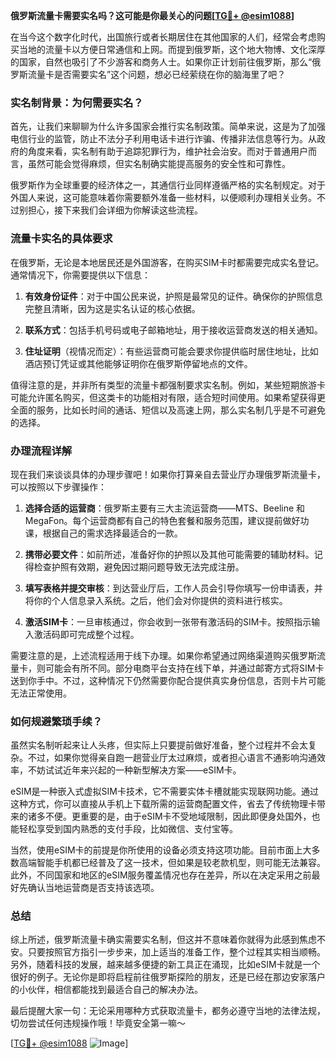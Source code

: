**俄罗斯流量卡需要实名吗？这可能是你最关心的问题[[TG💪+ @esim1088](https://t.me/s/esim1088)]**

在当今这个数字化时代，出国旅行或者长期居住在其他国家的人们，经常会考虑购买当地的流量卡以方便日常通信和上网。而提到俄罗斯，这个地大物博、文化深厚的国家，自然也吸引了不少游客和商务人士。如果你正计划前往俄罗斯，那么“俄罗斯流量卡是否需要实名”这个问题，想必已经萦绕在你的脑海里了吧？

### 实名制背景：为何需要实名？

首先，让我们来聊聊为什么许多国家会推行实名制政策。简单来说，这是为了加强电信行业的监管，防止不法分子利用电话卡进行诈骗、传播非法信息等行为。从政府的角度来看，实名制有助于追踪犯罪行为，维护社会治安。而对于普通用户而言，虽然可能会觉得麻烦，但实名制确实能提高服务的安全性和可靠性。

俄罗斯作为全球重要的经济体之一，其通信行业同样遵循严格的实名制规定。对于外国人来说，这可能意味着你需要额外准备一些材料，以便顺利办理相关业务。不过别担心，接下来我们会详细为你解读这些流程。

### 流量卡实名的具体要求

在俄罗斯，无论是本地居民还是外国游客，在购买SIM卡时都需要完成实名登记。通常情况下，你需要提供以下信息：

1. **有效身份证件**：对于中国公民来说，护照是最常见的证件。确保你的护照信息完整且清晰，因为这是实名认证的核心依据。
   
2. **联系方式**：包括手机号码或电子邮箱地址，用于接收运营商发送的相关通知。

3. **住址证明**（视情况而定）：有些运营商可能会要求你提供临时居住地址，比如酒店预订凭证或其他能够证明你在俄罗斯停留地点的文件。

值得注意的是，并非所有类型的流量卡都强制要求实名制。例如，某些短期旅游卡可能允许匿名购买，但这类卡的功能相对有限，适合短时间使用。如果希望获得更全面的服务，比如长时间的通话、短信以及高速上网，那么实名制几乎是不可避免的选择。

### 办理流程详解

现在我们来谈谈具体的办理步骤吧！如果你打算亲自去营业厅办理俄罗斯流量卡，可以按照以下步骤操作：

1. **选择合适的运营商**：俄罗斯主要有三大主流运营商——MTS、Beeline 和 MegaFon。每个运营商都有自己的特色套餐和服务范围，建议提前做好功课，根据自己的需求选择最适合的一款。

2. **携带必要文件**：如前所述，准备好你的护照以及其他可能需要的辅助材料。记得检查护照有效期，避免因过期问题导致无法完成注册。

3. **填写表格并提交审核**：到达营业厅后，工作人员会引导你填写一份申请表，并将你的个人信息录入系统。之后，他们会对你提供的资料进行核实。

4. **激活SIM卡**：一旦审核通过，你会收到一张带有激活码的SIM卡。按照指示输入激活码即可完成整个过程。

需要注意的是，上述流程适用于线下办理。如果你希望通过网络渠道购买俄罗斯流量卡，则可能会有所不同。部分电商平台支持在线下单，并通过邮寄方式将SIM卡送到你手中。不过，这种情况下仍然需要你配合提供真实身份信息，否则卡片可能无法正常使用。

### 如何规避繁琐手续？

虽然实名制听起来让人头疼，但实际上只要提前做好准备，整个过程并不会太复杂。不过，如果你觉得亲自跑一趟营业厅太过麻烦，或者担心语言不通影响沟通效率，不妨试试近年来兴起的一种新型解决方案——eSIM卡。

eSIM是一种嵌入式虚拟SIM卡技术，它不需要实体卡槽就能实现联网功能。通过这种方式，你可以直接从手机上下载所需的运营商配置文件，省去了传统物理卡带来的诸多不便。更重要的是，由于eSIM卡不受地域限制，因此即便身处国外，也能轻松享受到国内熟悉的支付手段，比如微信、支付宝等。

当然，使用eSIM卡的前提是你所使用的设备必须支持这项功能。目前市面上大多数高端智能手机都已经普及了这一技术，但如果是较老款机型，则可能无法兼容。此外，不同国家和地区的eSIM服务覆盖情况也存在差异，所以在决定采用之前最好先确认当地运营商是否支持该选项。

### 总结

综上所述，俄罗斯流量卡确实需要实名制，但这并不意味着你就得为此感到焦虑不安。只要按照官方指引一步步来，加上适当的准备工作，整个过程其实相当顺畅。另外，随着科技的发展，越来越多便捷的新工具正在涌现，比如eSIM卡就是一个很好的例子。无论你是即将启程前往俄罗斯探险的朋友，还是已经在那边安家落户的小伙伴，相信都能找到最适合自己的解决办法。

最后提醒大家一句：无论采用哪种方式获取流量卡，都务必遵守当地的法律法规，切勿尝试任何违规操作哦！毕竟安全第一嘛～

[[TG💪+ @esim1088](https://t.me/s/esim1088) ![Image](https://i.postimg.cc/4NQfJmqS/Snipaste-2025-05-13-00-14-12.png)]